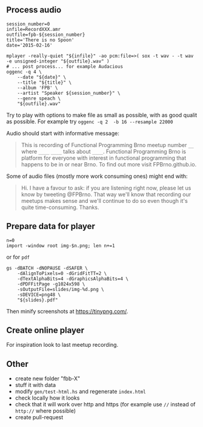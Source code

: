Process audio
-------------

~~~~ {.sh}
session_number=0
infile=RecordXXX.amr
outfile=fpb-${session_number}
title='There is no Spoon'
date='2015-02-16'

mplayer -really-quiet "${infile}" -ao pcm:file=>( sox -t wav - -t wav -e unsigned-integer "${outfile}.wav" )
# ... post process... for example Audacious
oggenc -q 4 \
    --date "${date}" \
    --title "${title}" \
    --album 'FPB' \
    --artist "Speaker ${session_number}" \
    --genre speach \
    "${outfile}.wav"
~~~~

Try to play with options to make file as small as possible, with as good qualit as possible.
For example try `oggenc -q 2  -b 16 --resample 22000`

Audio should start with informative message:

> This is recording of Functional Programming Brno
> meetup number `__` where `____` `____` talks
> about `____`. Functional Programming Brno is platform
> for everyone with interest in functional programming
> that happens to be in or near Brno. To find out
> more visit FPBrno.github.io.

Some of audio files (mostly more work consuming ones) might end with:

> Hi. I have a favour to ask: if you are listening right now, please let
> us know by tweeting @FPBrno. That way we'll know that recording our
> meetups makes sense and we'll continue to do so even
> though it's quite time-consuming. Thanks.

Prepare data for player
-----------------------

~~~~ {.sh}
n=0
import -window root img-$n.png; len n+=1
~~~~

or for `pdf`

~~~~ {.sh}
gs -dBATCH -dNOPAUSE -dSAFER \
    -dAlignToPixels=0 -dGridFitTT=2 \
    -dTextAlphaBits=4 -dGraphicsAlphaBits=4 \
    -dPDFFitPage -g1024x598 \
    -sOutputFile=slides/img-%d.png \
    -sDEVICE=png48 \
    "${slides}.pdf"
~~~~

Then minify screenshots at <https://tinypng.com/>.

Create online player
--------------------

For inspiration look to last meetup recording.

Other
-----

* create new folder "fbb-X"
* stuff it with data
* modify `gen/test-html.hs` and regenerate `index.html`
* check locally how it looks
* check that it will work over http and https
  (for example use `//` instead of `http://` where possible)
* create pull-request
